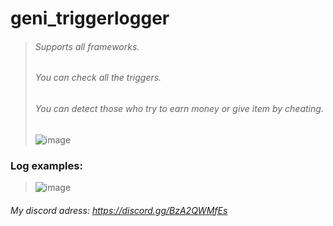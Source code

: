 # geni_triggerlogger
>###### Supports all frameworks.
>###### You can check all the triggers.
>###### You can detect those who try to earn money or give item by cheating.
>![image](https://user-images.githubusercontent.com/67476044/116620486-922c8f80-a94a-11eb-8977-7f7d0f06a6c7.png)

### Log examples:
>![image](https://user-images.githubusercontent.com/67476044/116620551-a3759c00-a94a-11eb-884b-87959760a246.png)

###### My discord adress: https://discord.gg/BzA2QWMfEs
